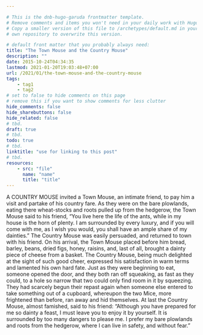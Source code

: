 ```yaml
---

# This is the dnb-hugo-garuda frontmatter template. 
# Remove comments and items you won't need in your daily work with Hugo.
# Copy a smaller version of this file to /archetypes/default.md in your
# own repository to overwrite this version.

# default front matter that you probably always need:
title: "The Town Mouse and the Country Mouse"
description: ""
date: 2015-10-24T04:34:35
lastmod: 2021-01-20T19:03:48+07:00
url: /2021/01/the-town-mouse-and-the-country-mouse
tags:
    - tag1
    - tag2
# set to false to hide comments on this page
# remove this if you want to show comments for less clutter
hide_comments: false
hide_sharebuttons: false
hide_related: false
# tbd.
draft: true
# tbd.
todo: true
# tbd.
linktitle: "use for linking to this post"
# tbd.
resources:
    - src: "file"
      name: "name"
      title: "title"
---
```

A COUNTRY MOUSE invited a Town Mouse, an intimate friend, to pay him a visit and partake of his country fare. As they were on the bare plowlands, eating there wheat-stocks and roots pulled up from the hedgerow, the Town Mouse said to his friend, “You live here the life of the ants, while in my house is the horn of plenty. I am surrounded by every luxury, and if you will come with me, as I wish you would, you shall have an ample share of my dainties.” The Country Mouse was easily persuaded, and returned to town with his friend. On his arrival, the Town Mouse placed before him bread, barley, beans, dried figs, honey, raisins, and, last of all, brought a dainty piece of cheese from a basket. The Country Mouse, being much delighted at the sight of such good cheer, expressed his satisfaction in warm terms and lamented his own hard fate. Just as they were beginning to eat, someone opened the door, and they both ran off squeaking, as fast as they could, to a hole so narrow that two could only find room in it by squeezing. They had scarcely begun their repast again when someone else entered to take something out of a cupboard, whereupon the two Mice, more frightened than before, ran away and hid themselves. At last the Country Mouse, almost famished, said to his friend: “Although you have prepared for me so dainty a feast, I must leave you to enjoy it by yourself. It is surrounded by too many dangers to please me. I prefer my bare plowlands and roots from the hedgerow, where I can live in safety, and without fear.”
